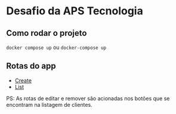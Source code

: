# Desafio da APS Tecnologia

## Como rodar o projeto
`docker compose up`
ou
`docker-compose up`

## Rotas do app
- [Create](http://localhost:5173/)
- [List](http://localhost:5173/clientes)

PS: As rotas de editar e remover são acionadas nos botões que se encontram na listagem de clientes.
